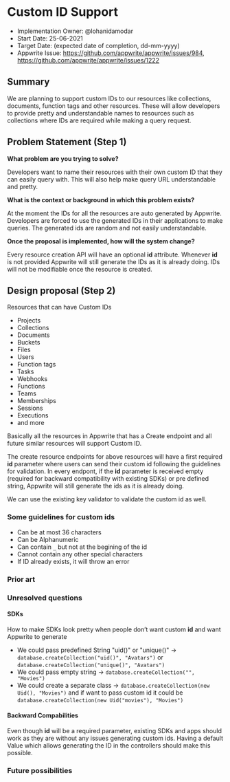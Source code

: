 # Custom ID Support

- Implementation Owner: @lohanidamodar
- Start Date: 25-06-2021
- Target Date: (expected date of completion, dd-mm-yyyy)
- Appwrite Issue: https://github.com/appwrite/appwrite/issues/984, https://github.com/appwrite/appwrite/issues/1222

## Summary

[summary]: #summary

<!-- Brief explanation of the proposed contribution. Write your answer below. -->
We are planning to support custom IDs to our resources like collections, documents, function tags and other resources. These will allow developers to provide pretty and understandable names to resources such as collections where IDs are required while making a query request.

## Problem Statement (Step 1)

[problem-statement]: #problem-statement

**What problem are you trying to solve?**

Developers want to name their resources with their own custom ID that they can easily query with. This will also help make query URL understandable and pretty.

**What is the context or background in which this problem exists?**

At the moment the IDs for all the resources are auto generated by Appwrite. Developers are forced to use the generated IDs in their applications to make queries. The generated ids are random and not easily understandable.

**Once the proposal is implemented, how will the system change?**

Every resource creation API will have an optional **id** attribute. Whenever **id** is not provided Appwrite will still generate the IDs as it is already doing. IDs will not be modifiable once the resource is created.

## Design proposal (Step 2)

[design-proposal]: #design-proposal

<!--
This is the technical portion of the RFC. Explain the design in sufficient detail keeping in mind the following:

- Its interaction with other parts of the system is clear
- It is reasonably clear how the contribution would be implemented
- Dependencies on libraries, tools, projects or work that isn't yet complete
- New API routes that need to be created or modifications to the existing routes (if needed)
- Any breaking changes and ways in which we can ensure backward compatibility.
- Use Cases
- Goals
- Deliverables
- Changes to documentation
- Ways to scale the solution

Ensure that you include examples, code-snippets etc. to allow the community to understand the proposed solution. **It would be best if the examples use naming conventions that you intend to use during the actual implementation so that changes can be suggested early on during the development.**

Write your answer below.

-->
Resources that can have Custom IDs
- Projects
- Collections
- Documents
- Buckets
- Files
- Users
- Function tags
- Tasks
- Webhooks
- Functions
- Teams
- Memberships
- Sessions
- Executions
- and more

Basically all the resources in Appwrite that has a Create endpoint and all future similar resources will support Custom ID.

The create resource endpoints for above resources will have a first required **id** parameter where users can send their custom id following the guidelines for validation. In every endpont, if the **id** parameter is received empty (required for backward compatibility with existing SDKs) or pre defined string, Appwrite will still generate the ids as it is already doing.

We can use the existing key validator to validate the custom id as well.

### Some guidelines for custom ids

- Can be at most 36 characters
- Can be Alphanumeric
- Can contain `_` but not at the begining of the id
- Cannot contain any other special characters
- If ID already exists, it will throw an error

### Prior art

[prior-art]: #prior-art

<!--

Discuss prior art, both the good and the bad, in relation to this proposal. A
few examples of what this can include are:

- Does this functionality exist in other software and what experience has their
  community had?
- For other teams: What lessons can we learn from what other communities have
  done here?
- Papers: Are there any published papers or great posts that discuss this? If
  you have some relevant papers to refer to, this can serve as a more detailed
  theoretical background.

This section is intended to encourage you as an author to think about the
lessons from other software, provide readers of your RFC with a fuller picture.
If there is no prior art, that is fine - your ideas are interesting to us
whether they are brand new or if it is an adaptation from other software.

Write your answer below.
-->

### Unresolved questions

[unresolved-questions]: #unresolved-questions

<!-- What parts of the design do you expect to resolve through the RFC process before this gets merged? -->

#### SDKs
How to make SDKs look pretty when people don’t want custom **id** and want Appwrite to generate 
- We could pass predefined String "uid()" or "unique()" -> `database.createCollection("uid()", "Avatars")` or `database.createCollection("unique()", "Avatars")`
- We could pass empty string ->  `database.createCollection("", "Movies")`
- We could create a separate class -> `database.createCollection(new Uid(), "Movies")` and if want to pass custom id  it could be `database.createCollection(new Uid("movies"), "Movies")`

#### Backward Compabilities

Even though **id** will be a required parameter, existing SDKs and apps should work as they are without any issues generating custom ids. Having a default Value which allows generating the ID in the controllers should make this possible.

### Future possibilities

[future-possibilities]: #future-possibilities

<!-- This is also a good place to "dump ideas", if they are out of scope for the RFC you are writing but otherwise related. -->
